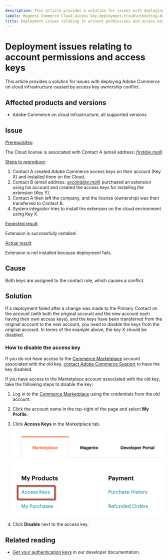 ```yaml
---
description: This article provides a solution for issues with deploying Adobe Commerce on cloud infrastructure caused by access key ownership conflict.
labels: Magento Commerce Cloud,access key,deployment,troubleshooting,Adobe Commerce,cloud infrastructure
title: Deployment issues relating to account permissions and access keys
---
```


# Deployment issues relating to account permissions and access keys

This article provides a solution for issues with deploying Adobe Commerce on cloud infrastructure caused by access key ownership conflict.

## Affected products and versions

* Adobe Commerce on cloud infrastructure, all supported versions

## Issue

<u>Prerequisites</u>:

The Cloud license is associated with Contact A (email address: *<u>first@e.mail</u>*)

<u>Steps to reproduce</u>:

1. Contact A created Adobe Commerce access keys on their account (Key X) and installed them on the Cloud.
1. Contact B (email address: *<u>second@e.mail</u>*) purchased an extension using his account and created the access keys for installing the extension (Key Y).
1. Contact A then left the company, and the license (ownership) was then transferred to Contact B.
1. System integrator tries to install the extension on the cloud environment using Key X.

<u>Expected result</u>:

Extension is successfully installed.

<u>Actual result</u>:

Extension is not installed because deployment fails.

## Cause

Both keys are assigned to the contact role, which causes a conflict.

## Solution

If a deployment failed after a change was made to the Primary Contact on the account (with both the original account and the new account each having their own access keys), and the keys have been transferred from the original account to the new account, you need to disable the keys from the original account. In terms of the example above, the key X should be disabled.

### How to disable the access key

If you do not have access to the [Commerce Marketplace](https://marketplace.magento.com/) account associated with the old key, [contact Adobe Commerce Support](https://support.magento.com/hc/en-us/articles/360019088251-Submit-a-support-ticket) to have the key disabled.

If you have access to the Marketplace account associated with the old key, take the following steps to disable the key:

1. Log in to the [Commerce Marketplace](https://marketplace.magento.com/) using the credentials from the old account.
1. Click the account name in the top-right of the page and select **My Profile**.
1. Click **Access Keys** in the Marketplace tab.

    ![magento_products_access_keys_2.4.1.png](assets/magento_products_access_keys_2.4.1.png)    
1. Click **Disable** next to the access key.

## Related reading

* [Get your authentication keys](https://devdocs.magento.com/guides/v2.3/install-gde/prereq/connect-auth.html) in our developer documentation.